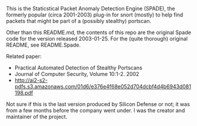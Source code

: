 This is the Staticstical Packet Anomaly Detection Engine (SPADE), the formerly popular (circa 2001-2003) plug-in for snort (mostly) to help find packets that might be part of a (possibly stealthy) portscan.

Other than this README.md, the contents of this repo are the original Spade code for the version released 2003-01-25.  For the (quite thorough) original README, see README.Spade.

Related paper: 

*  Practical Automated Detection of Stealthy Portscans
*  Journal of Computer Security, Volume 10:1-2. 2002
*  http://ai2-s2-pdfs.s3.amazonaws.com/01d6/e376e4f68e052d704dcbf4d4b6943d081198.pdf

Not sure if this is the last version produced by Silicon Defense or not; it was from a few months before the company went under.  I was the creator and maintainer of the project.

